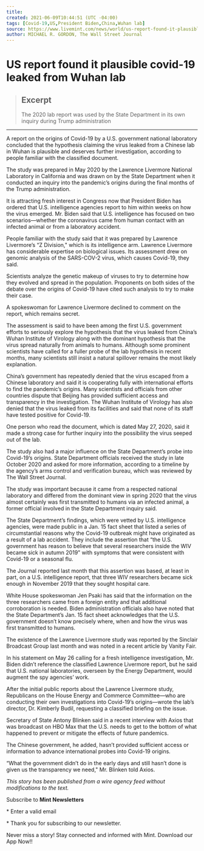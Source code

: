 ```yaml
---
title:
created: 2021-06-09T10:44:51 (UTC -04:00)
tags: [Covid-19,US,President Biden,China,Wuhan lab]
source: https://www.livemint.com/news/world/us-report-found-it-plausible-covid-19-leaked-from-wuhan-lab-11623171030401.html
author: MICHAEL R. GORDON, The Wall Street Journal
---
```


# US report found it plausible covid-19 leaked from Wuhan lab

> ## Excerpt
> The 2020 lab report was used by the State Department in its own inquiry during Trump administration

---
A report on the origins of Covid-19 by a U.S. government national laboratory concluded that the hypothesis claiming the virus leaked from a Chinese lab in Wuhan is plausible and deserves further investigation, according to people familiar with the classified document.

The study was prepared in May 2020 by the Lawrence Livermore National Laboratory in California and was drawn on by the State Department when it conducted an inquiry into the pandemic’s origins during the final months of the Trump administration.

It is attracting fresh interest in Congress now that President Biden has ordered that U.S. intelligence agencies report to him within weeks on how the virus emerged. Mr. Biden said that U.S. intelligence has focused on two scenarios—whether the coronavirus came from human contact with an infected animal or from a laboratory accident.

People familiar with the study said that it was prepared by Lawrence Livermore’s “Z Division," which is its intelligence arm. Lawrence Livermore has considerable expertise on biological issues. Its assessment drew on genomic analysis of the SARS-COV-2 virus, which causes Covid-19, they said.

Scientists analyze the genetic makeup of viruses to try to determine how they evolved and spread in the population. Proponents on both sides of the debate over the origins of Covid-19 have cited such analysis to try to make their case.

A spokeswoman for Lawrence Livermore declined to comment on the report, which remains secret.

The assessment is said to have been among the first U.S. government efforts to seriously explore the hypothesis that the virus leaked from China’s Wuhan Institute of Virology along with the dominant hypothesis that the virus spread naturally from animals to humans. Although some prominent scientists have called for a fuller probe of the lab hypothesis in recent months, many scientists still insist a natural spillover remains the most likely explanation.

China’s government has repeatedly denied that the virus escaped from a Chinese laboratory and said it is cooperating fully with international efforts to find the pandemic’s origins. Many scientists and officials from other countries dispute that Beijing has provided sufficient access and transparency in the investigation. The Wuhan Institute of Virology has also denied that the virus leaked from its facilities and said that none of its staff have tested positive for Covid-19.

One person who read the document, which is dated May 27, 2020, said it made a strong case for further inquiry into the possibility the virus seeped out of the lab.

The study also had a major influence on the State Department’s probe into Covid-19’s origins. State Department officials received the study in late October 2020 and asked for more information, according to a timeline by the agency’s arms control and verification bureau, which was reviewed by The Wall Street Journal.

The study was important because it came from a respected national laboratory and differed from the dominant view in spring 2020 that the virus almost certainly was first transmitted to humans via an infected animal, a former official involved in the State Department inquiry said.

The State Department’s findings, which were vetted by U.S. intelligence agencies, were made public in a Jan. 15 fact sheet that listed a series of circumstantial reasons why the Covid-19 outbreak might have originated as a result of a lab accident. They include the assertion that “the U.S. government has reason to believe that several researchers inside the WIV became sick in autumn 2019" with symptoms that were consistent with Covid-19 or a seasonal flu.

The Journal reported last month that this assertion was based, at least in part, on a U.S. intelligence report, that three WIV researchers became sick enough in November 2019 that they sought hospital care.

White House spokeswoman Jen Psaki has said that the information on the three researchers came from a foreign entity and that additional corroboration is needed. Biden administration officials also have noted that the State Department’s Jan. 15 fact sheet acknowledges that the U.S. government doesn’t know precisely where, when and how the virus was first transmitted to humans.

The existence of the Lawrence Livermore study was reported by the Sinclair Broadcast Group last month and was noted in a recent article by Vanity Fair.

In his statement on May 26 calling for a fresh intelligence investigation, Mr. Biden didn’t reference the classified Lawrence Livermore report, but he said that U.S. national laboratories, overseen by the Energy Department, would augment the spy agencies’ work.

After the initial public reports about the Lawrence Livermore study, Republicans on the House Energy and Commerce Committee—who are conducting their own investigations into Covid-19’s origins—wrote the lab’s director, Dr. Kimberly Budil, requesting a classified briefing on the issue.

Secretary of State Antony Blinken said in a recent interview with Axios that was broadcast on HBO Max that the U.S. needs to get to the bottom of what happened to prevent or mitigate the effects of future pandemics.

The Chinese government, he added, hasn’t provided sufficient access or information to advance international probes into Covid-19 origins.

“What the government didn’t do in the early days and still hasn’t done is given us the transparency we need," Mr. Blinken told Axios.

_This story has been published from a wire agency feed without modifications to the text._

Subscribe to **Mint Newsletters**

\* Enter a valid email

\* Thank you for subscribing to our newsletter.

Never miss a story! Stay connected and informed with Mint. Download our App Now!!

